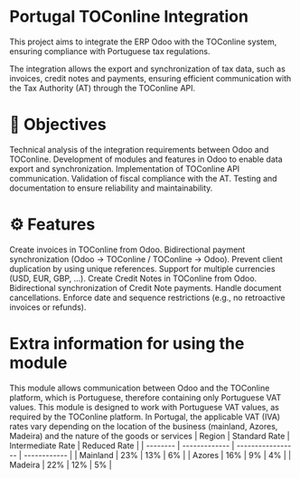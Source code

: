 Portugal TOConline Integration
=============================== 

This project aims to integrate the ERP Odoo with the TOConline system, ensuring compliance with Portuguese tax regulations.

The integration allows the export and synchronization of tax data, such as invoices, credit notes and payments, ensuring efficient communication with the Tax Authority (AT) through the TOConline API.


📌 Objectives
=====================
Technical analysis of the integration requirements between Odoo and TOConline.
Development of modules and features in Odoo to enable data export and synchronization.
Implementation of TOConline API communication.
Validation of fiscal compliance with the AT.
Testing and documentation to ensure reliability and maintainability.

⚙️ Features
======================
Create invoices in TOConline from Odoo.
Bidirectional payment synchronization (Odoo → TOConline / TOConline → Odoo).
Prevent client duplication by using unique references.
Support for multiple currencies (USD, EUR, GBP, ...).
Create Credit Notes in TOConline from Odoo.
Bidirectional synchronization of Credit Note payments.
Handle document cancellations.
Enforce date and sequence restrictions (e.g., no retroactive invoices or refunds).

Extra information for using the module
======================================
This module allows communication between Odoo and the TOConline platform, which is Portuguese, therefore containing only Portuguese VAT values.
This module is designed to work with Portuguese VAT values, as required by the TOConline platform. In Portugal, the applicable VAT (IVA) rates vary depending on the location of the business (mainland, Azores, Madeira) and the nature of the goods or services
| Region   | Standard Rate | Intermediate Rate | Reduced Rate |
| -------- | ------------- | ----------------- | ------------ |
| Mainland | 23%           | 13%               | 6%           |
| Azores   | 16%           | 9%                | 4%           |
| Madeira  | 22%           | 12%               | 5%           |

